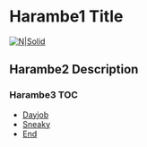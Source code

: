 # Harambe1 Title

[![N|Solid](https://storage.googleapis.com/pai-images/f99eeb9523c345839e3d5b75c18188b7.jpeg)](https://nodesource.com/products/nsolid)

## Harambe2 Description

### Harambe3 TOC
- [Dayjob](https://storage.googleapis.com/mmstudio-images/gallery/vRUY5WQ9WUbOlgWoiQwW4ekK1qD2/89109174-1696341016-1.jpg)
- [Sneaky](https://cdn.openart.ai/stable_diffusion/8ee83c62b46504605baab4f58d05cc7a4bb3ee5a_2000x2000.webp)
- [End](https://images.nightcafe.studio/jobs/W775t9vJxfqN4E8ApJO7/W775t9vJxfqN4E8ApJO7--4--js3xx_15.625x.jpg?tr=w-1600,c-at_max)
